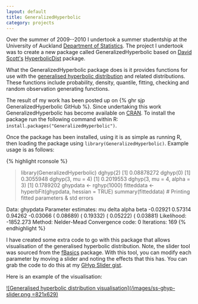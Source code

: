 ```yaml
---
layout: default
title: GeneralizedHyperbolic
category: projects
---
```


Over the summer of 2009--2010 I undertook a summer studentship at the University of Auckland [Department of Statistics](https://www.stat.auckland.ac.nz/). The project I undertook was to create a new package called GeneralizedHyperbolic based on [David Scott's](https://www.stat.auckland.ac.nz/~dscott/) [HyperbolicDist](https://cran.r-project.org/package=HyperbolicDist) package.

What the GeneralizedHyperbolic package does is it provides functions for use with the [generalised hyperbolic distribution](https://en.wikipedia.org/wiki/Generalised_hyperbolic_distribution) and related distributions. These functions include probability, density, quantile, fitting, checking and random observation generating functions.

The result of my work has been posted up on {% ghr sjp GeneralizedHyperbolic GitHub %}. Since undertaking this work GeneralizedHyperbolic has become available on [CRAN](https://cran.r-project.org/package=GeneralizedHyperbolic). To install the package run the following command within R: `install.packages("GeneralizedHyperbolic")`.

Once the package has been installed, using it is as simple as running R, then loading the package using `library(GeneralizedHyperbolic)`. Example usage is as follows:

{% highlight rconsole %}
> library(GeneralizedHyperbolic)
> dghyp(2)
[1] 0.08878272
> dghyp(0)
[1] 0.3055948
> dghyp(3, mu = 4)
[1] 0.2019553
> dghyp(3, mu = 4, alpha = 3)
[1] 0.1789202
> ghypdata <- rghyp(1000)
> fitteddata <- hyperbFit(ghypdata, hessian = TRUE)
> summary(fitteddata) # Printing fitted parameters & std errors

Data:      ghypdata
Parameter estimates:
       mu        delta       alpha        beta
   -0.02921     0.57314     0.94262    -0.03066 
  ( 0.08689)  ( 0.19332)  ( 0.05222)  ( 0.03881)
Likelihood:         -1852.273
Method:             Nelder-Mead
Convergence code:   0
Iterations:         169
{% endhighlight %}

I have created some extra code to go with this package that allows visualisation of the generalised hyperbolic distribution. Note, the slider tool was sourced from the [fBasics](https://cran.r-project.org/package=fBasics) package. With this tool, you can modify each parameter by moving a slider and noting the effects that this has. You can grab the code to do this at my [GHyp Slider gist](https://gist.github.com/311889).

Here is an example of the visualisation:

[![Generalised hyperbolic distribution visualisation](/images/ss-ghyp-slider.png =821x629)](/images/ss-ghyp-slider.png "Click for a bigger image.")
